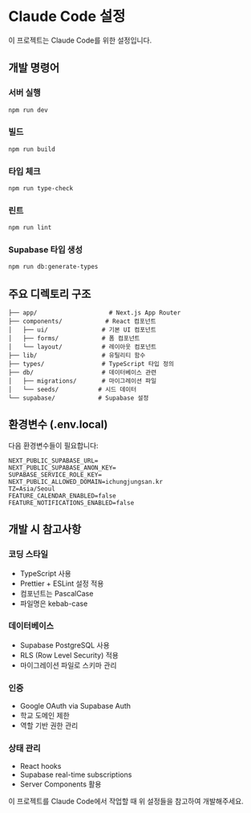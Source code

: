 # Claude Code 설정

이 프로젝트는 Claude Code를 위한 설정입니다.

## 개발 명령어

### 서버 실행
```bash
npm run dev
```

### 빌드
```bash
npm run build
```

### 타입 체크
```bash
npm run type-check
```

### 린트
```bash
npm run lint
```

### Supabase 타입 생성
```bash
npm run db:generate-types
```

## 주요 디렉토리 구조

```
├── app/                    # Next.js App Router
├── components/            # React 컴포넌트
│   ├── ui/               # 기본 UI 컴포넌트
│   ├── forms/            # 폼 컴포넌트
│   └── layout/           # 레이아웃 컴포넌트
├── lib/                  # 유틸리티 함수
├── types/                # TypeScript 타입 정의
├── db/                   # 데이터베이스 관련
│   ├── migrations/       # 마이그레이션 파일
│   └── seeds/           # 시드 데이터
└── supabase/            # Supabase 설정
```

## 환경변수 (.env.local)

다음 환경변수들이 필요합니다:

```env
NEXT_PUBLIC_SUPABASE_URL=
NEXT_PUBLIC_SUPABASE_ANON_KEY=
SUPABASE_SERVICE_ROLE_KEY=
NEXT_PUBLIC_ALLOWED_DOMAIN=ichungjungsan.kr
TZ=Asia/Seoul
FEATURE_CALENDAR_ENABLED=false
FEATURE_NOTIFICATIONS_ENABLED=false
```

## 개발 시 참고사항

### 코딩 스타일
- TypeScript 사용
- Prettier + ESLint 설정 적용
- 컴포넌트는 PascalCase
- 파일명은 kebab-case

### 데이터베이스
- Supabase PostgreSQL 사용
- RLS (Row Level Security) 적용
- 마이그레이션 파일로 스키마 관리

### 인증
- Google OAuth via Supabase Auth
- 학교 도메인 제한
- 역할 기반 권한 관리

### 상태 관리
- React hooks
- Supabase real-time subscriptions
- Server Components 활용

이 프로젝트를 Claude Code에서 작업할 때 위 설정들을 참고하여 개발해주세요.